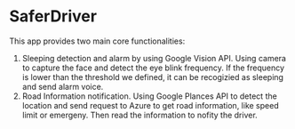 # SaferDriver
This app provides two main core functionalities:
1. Sleeping detection and alarm by using Google Vision API. 
   Using camera to capture the face and detect the eye blink frequency. If the frequency is lower than the threshold we defined, 
   it can be recogizied as sleeping and send alarm voice.
2. Road Information notification.
   Using Google Plances API to detect the location and send request to Azure to get road information, like speed limit or emergeny.
   Then read the information to nofity the driver.
